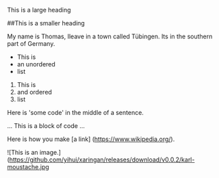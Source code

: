 This is a large heading

##This is a smaller heading

My name is Thomas, Ileave in a town called Tübingen. Its in the southern part of Germany. 
- This is
- an unordered
- list

1. This is
2. and ordered
3. list

Here is 'some code' in the middle of a sentence.

...
This is
a block
of code
...

Here is how you make [a link] (https://www.wikipedia.org/).

![This is an image.](https://github.com/yihui/xaringan/releases/download/v0.0.2/karl-moustache.jpg 

